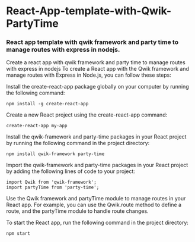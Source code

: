 # React-App-template-with-Qwik-PartyTime

### React app template with qwik framework and party time to manage routes with express in nodejs.

Create a react app with qwik framework and party time to manage routes with express in nodejs
To create a React app with the Qwik framework and manage routes with Express in Node.js, you can follow these steps:

Install the create-react-app package globally on your computer by running the following command:

    npm install -g create-react-app

Create a new React project using the create-react-app command:

    create-react-app my-app

Install the qwik-framework and party-time packages in your React project by running the following command in the project directory:

    npm install qwik-framework party-time

Import the qwik-framework and party-time packages in your React project by adding the following lines of code to your project:

    import Qwik from 'qwik-framework';
    import partyTime from 'party-time';

Use the Qwik framework and partyTime module to manage routes in your React app. For example, you can use the Qwik.route method to define a route, and the partyTime module to handle route changes.

To start the React app, run the following command in the project directory:

    npm start
